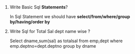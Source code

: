 1. Write Basic Sql **Statements**?

	In Sql Statement we should have **select/from/where/group by/having/order by**
1. Write Sql for Total Sal dept name wise ?

	Select dname,sum(sal) as totalsal
	from emp,dept
	where emp.deptno=dept.deptno
	group by dname
	
